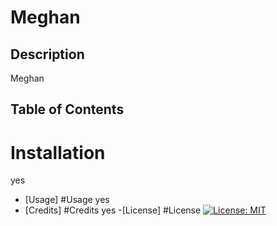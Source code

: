 # Meghan 

## Description
Meghan 
## Table of Contents

# Installation
yes
- [Usage] #Usage
yes
- [Credits] #Credits 
yes
-[License] #License
[![License: MIT](https://img.shields.io/badge/License-MIT-yellow.svg)](https://opensource.org/licenses/MIT)







